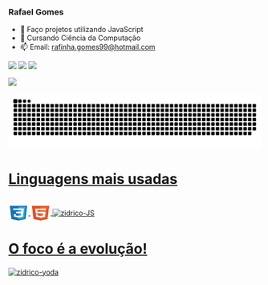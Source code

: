    ### Rafael Gomes


- 🔭 Faço projetos utilizando JavaScript 
- 🌱 Cursando Ciência da Computação 
- 📫 Email: rafinha.gomes99@hotmail.com 

<a href="https://instagram.com/rgomesss" target="_blank"><img src="https://img.shields.io/badge/-Instagram-%23E4405F?style=for-the-badge&logo=instagram&logoColor=white" target="_blank"></a>
  <a href = "mailto:rafinha.gomes99@hotmail.com"><img src="https://img.shields.io/badge/Microsoft_Outlook-0078D4?style=for-the-badge&logo=microsoft-outlook&logoColor=white" target="_blank"></a>
  <a href="https://www.linkedin.com/in/rafael-gomes-de-sousa-b639bb13b/" target="_blank"><img src="https://img.shields.io/badge/-LinkedIn-%230077B5?style=for-the-badge&logo=linkedin&logoColor=white" target="_blank"></a> 
<div align="start">
  <a href="https://github.com/rgomesss">
  <img height="170em" src="https://github-readme-stats.vercel.app/api?username=rgomesss&show_icons=true&theme=dark&include_all_commits=true&count_private=true"/>

  
</div>


   
   ![Snake animation](https://github.com/rgomesss/rgomesss/blob/output/github-contribution-grid-snake.svg)
   
 <h1> Linguagens mais usadas </h1>
<div style="display: inline_block"><br>
  
  <img align="center" alt="zidrico-CSS" height="30" width="40" src="https://raw.githubusercontent.com/devicons/devicon/master/icons/css3/css3-original.svg">
  <img align="center" alt="zidrico-HTML" height="30" width="40" src="https://raw.githubusercontent.com/devicons/devicon/master/icons/html5/html5-original.svg">
  <img align="center" alt="zidrico-JS" heigh="30" width="40" src="https://cdn.jsdelivr.net/gh/devicons/devicon/icons/javascript/javascript-original.svg">
 </div>
 <h1> O foco é a evolução! </h1>
<div>
<img align="center" alt="zidrico-yoda" src="https://i0.wp.com/thumbs.gfycat.com/CorruptUnderstatedDanishswedishfarmdog-size_restricted.gif">
</div>
